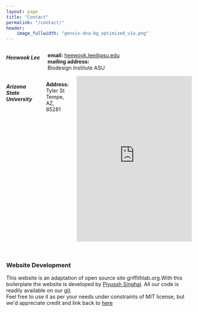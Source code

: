 ```yaml
---
layout: page
title: "Contact"
permalink: "/contact/"
header:
    image_fullwidth: "genvis-dna-bg_optimized_v1a.png"
---
```


<div class="row">
    <div class="small-12 small-centered columns">
    </div>
</div>

<div class="row">
    <div class="small-6 columns">
    <h5>Heewook Lee</h5>
    <p>
      <b>email:</b> <a href="mailto:heewook.lee@asu.edu">heewook.lee@asu.edu</a><br>
      <b>mailing address:</b><br>Biodesign Institute ASU 
    </p>
    </div>
</div>

<div class="row">
    <div class="small-12 small-centered columns">
        <h5>Arizona State University</h5>
        <p>
          <b>Address:</b><br> Tyler St<br>
          Tempe, AZ, 85281<br>
        </p>
        <iframe src="https://www.google.com/maps/embed?pb=!1m18!1m12!1m3!1d832.5362125250917!2d-111.92879359174283!3d33.4194677567702!2m3!1f0!2f0!3f0!3m2!1i1024!2i768!4f13.1!3m3!1m2!1s0x872b08e787655779%3A0xf01f1e1bb582ac46!2sBiodesign%20Institute%2C%20Building%20B!5e0!3m2!1sen!2sus!4v1702210563701!5m2!1sen!2sus" width="600" height="450" style="border:0;" allowfullscreen="" loading="lazy" referrerpolicy="no-referrer-when-downgrade"></iframe>
    </div>

<br><h3> Website Development </h3>
<p>
This website is an adaptation of open source site <a>griffithlab.org</a>.With this boilerplate the website is developed by <a href="mailto:psing107@asu.edu">Piyussh Singhal</a>.  All our code is readily available on our <a href="https://github.com/Lee-CBG/Lee-CBG.github.io">git</a>.  <br>
Feel free to use it as per your needs under constraints of MIT license, but we'd appreciate credit and link back to <a href="https://github.com/Lee-CBG/Lee-CBG.github.io">here</a>    
</p>
</div>
